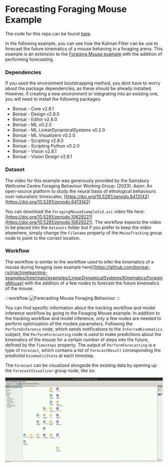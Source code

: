 # Forecasting Foraging Mouse Example

The code for this repo can be found [here](https://github.com/bonsai-rx/machinelearning-examples/tree/main/examples/LinearDynamicalSystems/Kinematics/ForecastingForagingMouse).

In the following example, you can see how the Kalman Filter can be use to forecast the future kinematics of a mouse behaving in a foraging arena. This example is an extension to the [Foraging Mouse example](https://github.com/bonsai-rx/machinelearning-examples/tree/main/examples/LinearDynamicalSystems/Kinematics/ForagingMouse) with the addition of performing forecasting. 

### Dependencies

If you used the environment bootstrapping method, you dont have to worry about the package dependencies, as these should be already installed. However, if creating a new environment or integrating into an existing one, you will need to install the following packages:

* Bonsai - Core v2.8.1
* Bonsai - Design v2.8.0
* Bonsai - Editor v2.8.0
* Bonsai - ML v0.2.0
* Bonsai - ML LinearDynamicalSystems v0.2.0
* Bonsai - ML Visualizers v0.2.0
* Bonsai - Scripting v2.8.0
* Bonsai - Scripting Python v0.2.0
* Bonsai - Vision v2.8.1
* Bonsai - Vision Design v2.8.1

### Dataset

The video for this example was generously provided by the Sainsbury Wellcome Centre Foraging Behaviour Working Group. (2023). Aeon: An open-source platform to study the neural basis of ethological behaviours over naturalistic timescales, [https://doi.org/10.5281/zenodo.8413142](https://doi.org/10.5281/zenodo.8413142)

You can download the `ForagingMouseExampleVid.avi` video file here: [https://doi.org/10.5281/zenodo.10629221](https://doi.org/10.5281/zenodo.10629221). The workflow expects the video to be placed into the `datasets` folder but if you prefer to keep the video elsewhere, simply change the `Filename` property of the `MouseTracking` group node to point to the correct location.

### Workflow

The workflow is similar to the workflow used to infer the kinematics of a mouse during foraging (see example here)[https://github.com/bonsai-rx/machinelearning-examples/tree/main/examples/LinearDynamicalSystems/Kinematics/ForagingMouse] with the addition of a few nodes to forecast the future kinematics of the mouse.

:::workflow
![Forecasting Mouse Foraging Behaviour](ForecastingForagingMouse.bonsai)
:::

You can find specific information about the tracking workflow and model inference workflow by going to the Foraging Mouse example. In addition to the tracking workflow and model inference, only a few nodes are needed to perform optimization of the models parameters. Following the `PerformInference` node, which sends notifications to the `InferredKinematics` subject, the `PerformForecasting` node is used to make predictions about the kinematics of the mouse for a certain number of steps into the future, defined by the `Timesteps` property. The output of `PerformForecasting` is a type of `Forecast`, which contains a list of `ForecastResult` corresponding the predicted `KinematicState` at each timestep.

The `Forecast` can be visualized alongside the existing data by opening up the `ForecastVisualizer` group node, like so:

![Forecasting Mouse Foraging](ForecastingMouseForaging.gif)
